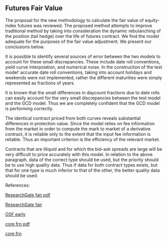 ## Futures Fair Value 
   
The proposal for the new methodology to calculate the fair value of equity-index futures was reviewed. The proposed method attempts to improve traditional method by taking into consideration the dynamic rebulanching of the position (tail hedge) over the life of futures contract. We find the model adequate for the purposes of the fair value adjustment. We present our conclusions below. 

It is possible to identify several sources of error between the two models to account for these small discrepancies.  These include date roll conventions, yield curve interpolation, and numerical noise.  In the construction of the test model’ accurate date roll conventions, taking into account holidays and weekends were not implemented, rather the different maturities were simply represented as fractions of years.

It is known that the small differences in daycount fractions due to date rolls can easily account for the very small discrepancies between the test model and the GCD model.  Thus we are completely confident that the GCD model is performing correctly.

The identical contract priced from both curves reveals substantial differences in protection value. Since the model relies on fee information from the market in order to compute the mark to market of a derivative contract, it is reliable only to the extent that the input fee information is reliable.  Thus an important criterion is the efficiency of the relevant market.  

Contracts that are illiquid and for which the bid-ask spreads are large will be very difficult to price accurately with this model. In relation to the above paragraph, data of the correct type should be used, but the priority should be to use high quality data.  Thus if data for both contract types exists, but that for one type is much inferior to that of the other, the better quality data should be used.



References:

   
[ResearchGate fair pdf](https://www.researchgate.net/profile/Tim-Xiao/publication/369899263_Futures_Fair_Value_Model/links/6431cc06609c170a1302eba0/Futures-Fair-Value-Model.pdf)
   
[ResearchGate fair](https://www.researchgate.net/publication/369899263_Futures_Fair_Value_Model)

[OSF early](https://osf.io/kapm3/download)

[core frn pdf](https://core.ac.uk/download/534868267.pdf)

[core frn](https://core.ac.uk/works/126056982)
   